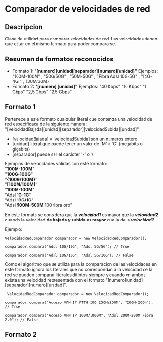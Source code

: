 # Comparador de velocidades de red

## Descripcion

Clase de utilidad para comparar velocidades de red. Las velocidades tienen que estar en el mismo formato para poder compararse.

## Resumen de formatos reconocidos

- Formato 1: **"[numero][unidad][separador][numero][unidad]"** Ejemplos:  "100M-100M"  , "50G/50G"  ,  "50M-50G" ,  "Fibra Adsl 10G-5G" , "[4G-4G]" , {30M/30M}
- Formato 2: **"[numero] [unidad]"** Ejemplos:  "40 Kbps"  "10 Kbps"  "1 Gbps"  "2,5 Gbps"   "2.5 Gbps"

 ##  Formato 1
 
 Pertenece a este formato cualquier literal que contenga una velocidad de red especificada de la siguiente manera: <br> 
 "[velocidadBajada][unidad][separador][velocidadSubida][unidad]"
 
 - [velocidadBajada] y  [velocidadSubida] son un numeros entero 
 - [unidad] literal que puede tener un valor de 'M' o 'G' (megabits o gigabits)
 - [separador] puede ser el carácter '-' o '/'

Ejemplos de velocidades válidas con este formato: <br>
"**100M-100M**" <br>
"**100G-100G**" <br>
"**{100G/100M}**" <br>
"**[100M/100M]**" <br>
"**100M-100M**" <br>
"Adsl **1G-1G**" <br>
"Adsl **10G/1G**" <br>
"Adsl **500M-500M** 100 fibra oro" <br>

 En este formato se considera que la ***velocidad1*** es mayor que la ***velocidad2*** cuando la velocidad **de bajada y subida** **es mayor** que la de la ***velocidad2***.

Ejemplo:

    VelocidadRedComparador comparador = new VelocidadRedComparador();
    
    comparador.compara("Adsl 10G/10G", "Adsl 5G/5G"); // True
    
    comparador.compara("Adsl 10G/10G", "Adsl 5G/10G"); // False
    
 Como el algoritmo que se utiliza para la comparacion de las velocidades en este formato ignora los literales que no correspondan a la velocidad de la red se pueden comparar literales ditintos siempre y cuando en ambos exista una velocidad representada con el formato  "[numero][unidad][separador][numero][unidad]".
 
     VelocidadRedComparador comparador = new VelocidadRedComparador();
    
    comparador.compara("Acceso VPN IP FTTH 200 250M/250M", "200M-200M"); // True
    
    comparador.compara("Acceso VPN IP 100M/1000M", "Adsl 200M-200M Fibra 2.0"); // False
 
 
 ##  Formato 2
